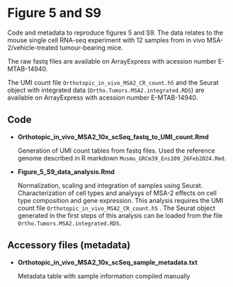 # Figure 5 and S9

Code and metadata to reproduce figures 5 and S9. The data relates to the mouse single cell RNA-seq experiment with 12 samples from in vivo MSA-2/vehicle-treated tumour-bearing mice.

The raw fastq files are available on ArrayExpress with acession number E-MTAB-14940.

The UMI count file `Orthotopic_in_vivo_MSA2_CR_count.h5` and the Seurat object with integrated data (`Ortho.Tumors.MSA2.integrated.RDS`) are available on ArrayExpress with acession number E-MTAB-14940.

## Code

-   **Orthotopic_in_vivo_MSA2_10x_scSeq_fastq_to_UMI_count.Rmd**

    Generation of UMI count tables from fastq files. Used the reference genome described in R markdown `Musmu_GRCm39_Ens109_26Feb2024.Rmd`.

-   **Figure_5_S9_data_analysis.Rmd**

    Normalization, scaling and integration of samples using Seurat. Characterization of cell types and analysys of MSA-2 effects on cell type composition and gene expression. This analysis requires the UMI count file `Orthotopic_in_vivo_MSA2_CR_count.h5` . The Seurat object generated in the first steps of this analysis can be loaded from the file `Ortho.Tumors.MSA2.integrated.RDS`.

## Accessory files (metadata)

-   **Orthotopic_in_vivo_MSA2_10x_scSeq_sample_metadata.txt**

    Metadata table with sample information compiled manually

